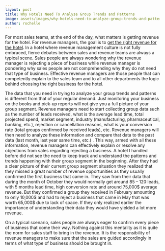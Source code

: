 ```yaml
---
layout: post
title: Why Hotels Need To Analyze Group Trends and Patterns
image: assets/images/why-hotels-need-to-analyze-group-trends-and-patterns.jpg
author: rochelle
---
```


For most sales teams, at the end of the day, what matters is getting revenue for the hotel. For revenue managers, the goal is to [get the right revenue for the hotel](https://rochellecastillejos.com/how-to-create-a-revenue-management-culture-in-your-hotel/). In a hotel where revenue management culture is not fully embraced, fierce debates between sales and revenue teams are always a typical scene. Sales people are always wondering why the revenue manager is rejecting a piece of business while revenue manager is pondering why sales people are not comprehending why they do not need that type of business. Effective revenue managers are those people that can competently explain to the sales team and to all other departments the logic behind choosing the right business for the hotel.

The data that you need in trying to analyze your group trends and patterns is different from that of your regular demand. Just monitoring your business on the books and pick-up reports will not give you a full picture of your group segment. Revenue managers need to start collecting group data such as the number of leads received, what is the average lead time, total projected spend, market segment, industry (manufacturing, pharmaceutical, banking, etc.), rejection or cancellation reasons, what is your conversion rate (total groups confirmed by received leads), etc. Revenue managers will then need to analyze these information and compare that data to the past data (last month, last year same time, etc.) . This way, armed with all these information, revenue managers can effectively explain or resolve any objections from sales regarding rejecting a business. A hotel I handled before did not see the need to keep track and understand the patterns and trends happening with their group segment in the beginning. After they had a clear picture of their current group segment situation they realized that they missed a great number of revenue opportunities as they usually confirmed the first business that came in. They saw from their data that during the month of October they would normally get around 85 – 120 leads, with 5 months lead time, high conversion rate and around 75,000$ average revenue. But they confirmed a group they received in February amounting to only 10,000$ and had to reject a business that came in May that was worth 65,000$ due to lack of space. If they only realized earlier the importance of understanding their data they would have yielded a lot more revenue.

On a typical scenario, sales people are always eager to confirm every piece of business that come their way. Nothing against this mentality as it is quite the norm for sales staff to bring in the revenue. It is the responsibility of revenue managers to make sure that the sales are guided accordingly in terms of what type of business should be brought in.